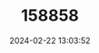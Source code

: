 ---
title: "158858"
category: "Gynothemis pumila"
draft: false
date: 2024-02-22 13:03:52
languages:
  English: ["Tiny Sylph"]
---